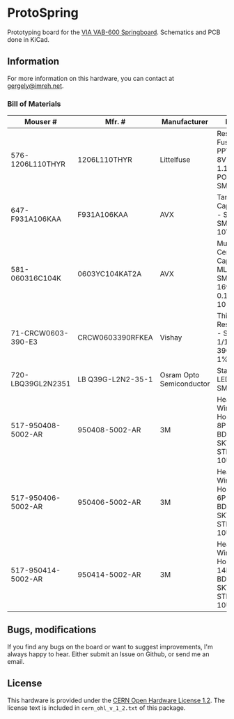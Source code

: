 # ProtoSpring

Prototyping board for the [VIA VAB-600 Springboard][vab600]. Schematics
and PCB done in KiCad.

## Information

For more information on this hardware, you can contact at <gergely@imreh.net>.

### Bill of Materials

| Mouser #           | Mfr. #            | Manufacturer             | Desc.                                                              |
|--------------------|-------------------|--------------------------|--------------------------------------------------------------------|
| 576-1206L110THYR   | 1206L110THYR      | Littelfuse               | Resettable Fuses - PPTC PTC 8V 1206 1.1A POLYFUSE SMD THIN         |
| 647-F931A106KAA    | F931A106KAA       | AVX                      | Tantalum Capacitors - Solid SMD 10uF 10V 10%                       |
| 581-060316C104K    | 0603YC104KAT2A    | AVX                      | Multilayer Ceramic Capacitors MLCC - SMD/SMT 16volts 0.1uF 10% X7R |
| 71-CRCW0603-390-E3 | CRCW0603390RFKEA  | Vishay                   | Thick Film Resistors - SMD 1/10watt 390ohms 1%                     |
| 720-LBQ39GL2N2351  | LB Q39G-L2N2-35-1 | Osram Opto Semiconductor | Standard LEDs - SMD Blue                                           |
| 517-950408-5002-AR | 950408-5002-AR    | 3M                       | Headers & Wire Housings 8P BDMNT SKT 2R STRT PTH 10U AU            |
| 517-950406-5002-AR | 950406-5002-AR    | 3M                       | Headers & Wire Housings 6P BDMNT SKT 2R STRT PTH 10U AU            |
| 517-950414-5002-AR | 950414-5002-AR    | 3M                       | Headers & Wire Housings 14P BDMNT SKT 2R STRT PTH 10U AU           |

## Bugs, modifications

If you find any bugs on the board or want to suggest improvements, I'm always
happy to hear. Either submit an Issue on Github, or send me an email.

## License

This hardware is provided under the [CERN Open Hardware License 1.2][ohl].
The license text is included in `cern_ohl_v_1_2.txt` of this package.

[vab600]: http://www.viaspringboard.com "VIA Springboard site"
[ohl]: http://www.ohwr.org/documents/294 "CERN OHL VERSION 1.2"
